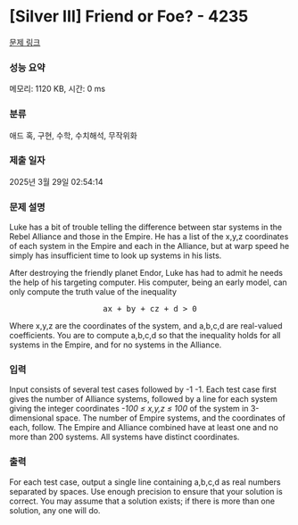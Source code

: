 # [Silver III] Friend or Foe? - 4235 

[문제 링크](https://www.acmicpc.net/problem/4235) 

### 성능 요약

메모리: 1120 KB, 시간: 0 ms

### 분류

애드 혹, 구현, 수학, 수치해석, 무작위화

### 제출 일자

2025년 3월 29일 02:54:14

### 문제 설명

<p>Luke has a bit of trouble telling the difference between star systems in the Rebel Alliance and those in the Empire. He has a list of the x,y,z coordinates of each system in the Empire and each in the Alliance, but at warp speed he simply has insufficient time to look up systems in his lists.</p>

<p>After destroying the friendly planet Endor, Luke has had to admit he needs the help of his targeting computer. His computer, being an early model, can only compute the truth value of the inequality</p>

<pre style="text-align: center;">ax + by + cz + d > 0
</pre>

<p>Where x,y,z are the coordinates of the system, and a,b,c,d are real-valued coefficients. You are to compute a,b,c,d so that the inequality holds for all systems in the Empire, and for no systems in the Alliance.</p>

### 입력 

 <p>Input consists of several test cases followed by -1 -1. Each test case first gives the number of Alliance systems, followed by a line for each system giving the integer coordinates <i>-100 ≤ x,y,z ≤ 100</i> of the system in 3-dimensional space. The number of Empire systems, and the coordinates of each, follow. The Empire and Alliance combined have at least one and no more than 200 systems. All systems have distinct coordinates.</p>

### 출력 

 <p>For each test case, output a single line containing a,b,c,d as real numbers separated by spaces. Use enough precision to ensure that your solution is correct. You may assume that a solution exists; if there is more than one solution, any one will do.</p>

